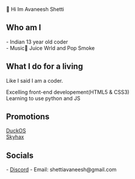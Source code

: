 </h1>👋 Hi Im Avaneesh Shetti</h1>

<h2>Who am I</h2>
 - Indian 13 year old coder<br>
 - Music💖 
 Juice Wrld and Pop Smoke

<h2>What I do for a living</h2>
<p>Like I said I am a coder.</p>
Excelling front-end developement(HTML5 & CSS3)<br>
Learning to use python and JS


<h2>Promotions</h2>
<a href="https://github.com/GikitSRC/DuckOS">DuckOS</a><br>
<a href="https://skyhax.lol">Skyhax</a>


<h2>Socials</h2>
  - <a href="discordapp.com/users/772934193029971998">Discord</a>
  - Email: shettiavaneesh@gmail.com
